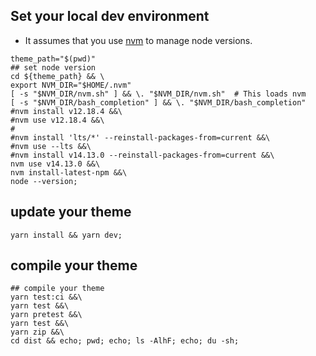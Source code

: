 ## Set your local dev environment

- It assumes that you use [nvm](https://github.com/nvm-sh/nvm) to manage node versions.

```
theme_path="$(pwd)"
## set node version
cd ${theme_path} && \
export NVM_DIR="$HOME/.nvm"
[ -s "$NVM_DIR/nvm.sh" ] && \. "$NVM_DIR/nvm.sh"  # This loads nvm
[ -s "$NVM_DIR/bash_completion" ] && \. "$NVM_DIR/bash_completion"
#nvm install v12.18.4 &&\
#nvm use v12.18.4 &&\
#
#nvm install 'lts/*' --reinstall-packages-from=current &&\
#nvm use --lts &&\
#nvm install v14.13.0 --reinstall-packages-from=current &&\
nvm use v14.13.0 &&\
nvm install-latest-npm &&\
node --version;
```

## update your theme

```
yarn install && yarn dev;
```

## compile your theme
```
## compile your theme
yarn test:ci &&\
yarn test &&\
yarn pretest &&\
yarn test &&\
yarn zip &&\
cd dist && echo; pwd; echo; ls -AlhF; echo; du -sh;
```